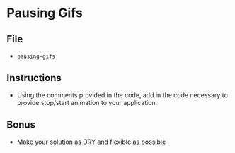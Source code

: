 # Pausing Gifs

## File

- [`pausing-gifs`](Unsolved/pausing-gifs.html)

## Instructions

- Using the comments provided in the code, add in the code necessary to provide stop/start animation to your application.

## Bonus

- Make your solution as DRY and flexible as possible
